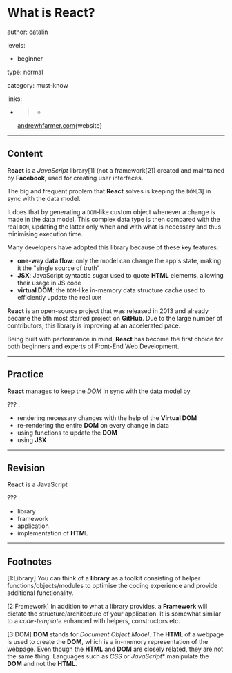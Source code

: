 # What is **React**?
author: catalin

levels:

  - beginner

type: normal

category: must-know

links:

  - >-
    [andrewhfarmer.com](http://andrewhfarmer.com/what-is-react/){website}

---
## Content

**React** is a *JavaScript* library[1] (not a framework[2]) created and maintained by **Facebook**, used for creating user interfaces.


The big and frequent problem that **React** solves is keeping the `DOM`[3] in sync with the data model.


It does that by generating a `DOM`-like custom object whenever a change is made in the data model. This complex data type is then compared with the real `DOM`, updating the latter only when and with what is necessary and thus minimising execution time.


Many developers have adopted this library because of these key features:
 - **one-way data flow**: only the model can change the app's state, making it the "single source of truth"
 - **JSX**: JavaScript syntactic sugar used to quote **HTML** elements, allowing their usage in JS code
 - **virtual DOM**: the `DOM`-like in-memory data structure cache used to efficiently update the real `DOM`


**React** is an open-source project that was released in 2013 and already became the 5th most starred project on **GitHub**. Due to the large number of contributors, this library is improving at an accelerated pace.


Being built with performance in mind, **React** has become the first choice for both beginners and experts of Front-End Web Development.

---
## Practice

**React** manages to keep the *DOM* in sync with the data model by

??? .

* rendering necessary changes with the help of the **Virtual DOM**
* re-rendering the entire **DOM** on every change in data
* using functions to update the **DOM**
* using **JSX**

---
## Revision

**React** is a JavaScript

 ??? .

* library
* framework
* application
* implementation of **HTML**

---
## Footnotes

[1:Library]
You can think of a **library** as a toolkit consisting of helper functions/objects/modules to optimise the coding experience and provide additional functionality.

[2:Framework]
In addition to what a library provides, a **Framework** will dictate the structure/architecture of your application. It is somewhat similar to a *code-template* enhanced with helpers, constructors etc.

[3:DOM]
**DOM** stands for *Document Object Model*.
The **HTML** of a webpage is used to create the **DOM**, which is a in-memory representation of the webpage.
Even though the **HTML** and **DOM** are closely related, they are not the same thing.
Languages such as *CSS* or *JavaScript** manipulate the **DOM** and not the **HTML**.
